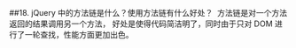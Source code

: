 ##18. jQuery 中的方法链是什么？使用方法链有什么好处？
 方法链是对一个方法返回的结果调用另一个方法，
 好处是使得代码简洁明了，同时由于只对 DOM 进行了一轮查找，性能方面更加出色。
